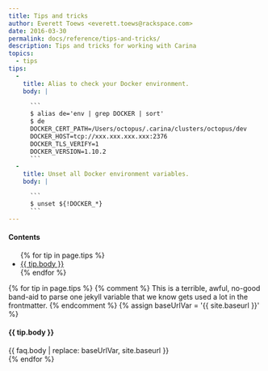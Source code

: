 ```yaml
---
title: Tips and tricks
author: Everett Toews <everett.toews@rackspace.com>
date: 2016-03-30
permalink: docs/reference/tips-and-tricks/
description: Tips and tricks for working with Carina
topics:
  - tips
tips:
  -
    title: Alias to check your Docker environment.
    body: |
    
      ```
      $ alias de='env | grep DOCKER | sort'
      $ de
      DOCKER_CERT_PATH=/Users/octopus/.carina/clusters/octopus/dev
      DOCKER_HOST=tcp://xxx.xxx.xxx.xxx:2376
      DOCKER_TLS_VERIFY=1
      DOCKER_VERSION=1.10.2
      ```
  -
    title: Unset all Docker environment variables.
    body: |

      ```
      $ unset ${!DOCKER_*}
      ```
---
```


<div class="table-of-contents">
  <h4>Contents</h4>
  <ul>
  {% for tip in page.tips %}
    <li><a href="#{{ tip.title | slugify }}">{{ tip.body }}</a></li>
  {% endfor %}
  </ul>
</div>

{% for tip in page.tips %}
  {% comment %}
    This is a terrible, awful, no-good band-aid to parse one jekyll variable that we know gets used a lot in the frontmatter.
  {% endcomment %}
  {% assign baseUrlVar = '{{ site.baseurl }}' %}
  <h4 id="{{ tip.title | slugify }}">{{ tip.body }}</h4>
  <div class="answer">
    {{ faq.body | replace: baseUrlVar, site.baseurl }}
  </div>
{% endfor %}
